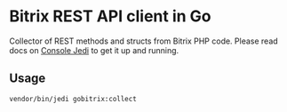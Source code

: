 Bitrix REST API client in Go
============================

Collector of REST methods and structs from Bitrix PHP code.
Please read docs on [Console Jedi](https://github.com/notamedia/console-jedi) to get it up and running.

Usage
-----

```bash
vendor/bin/jedi gobitrix:collect
```